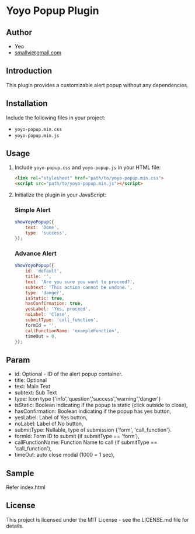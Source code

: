 # Yoyo Popup Plugin

## Author
- Yeo
- smallvi@gmail.com

## Introduction

This plugin provides a customizable alert popup without any dependencies.

## Installation

Include the following files in your project:

- `yoyo-popup.min.css`
- `yoyo-popup.min.js`

## Usage

1. Include `yoyo-popup.css` and `yoyo-popup.js` in your HTML file:

   ```html
   <link rel="stylesheet" href="path/to/yoyo-popup.min.css">
   <script src="path/to/yoyo-popup.min.js"></script>
   ```

2. Initialize the plugin in your JavaScript:
    
    ### Simple Alert

    ```javascript
    showYoyoPopup({
        text: 'Done',
        type: 'success',
    });
    ```
    
    ### Advance Alert

    ```javascript
    showYoyoPopup({
        id: 'default',
        title: '',
        text: 'Are you sure you want to proceed?',
        subtext: 'This action cannot be undone.',
        type: 'danger',
        isStatic: true,
        hasConfirmation: true,
        yesLabel: 'Yes, proceed',
        noLabel: 'Close',
        submitType: 'call_function',
        formId = '',
        callFunctionName: 'exampleFunction',
        timeOut = 0,
    });
    ```

## Param

- id: Optional - ID of the alert popup container.
- title: Optional
- text: Main Text
- subtext: Sub Text
- type: Icon type {'info','question','success','warning','danger'}
- isStatic: Boolean indicating if the popup is static (click outside to close),
- hasConfirmation: Boolean indicating if the popup has yes button,
- yesLabel: Label of Yes button,
- noLabel: Label of No button,
- submitType: Nullable, type of submission {'form', 'call_function'}.
- formId: Form ID to submit (if submitType == 'form'),
- callFunctionName: Function Name to call (if submitType == 'call_function'),
- timeOut: auto close modal (1000 = 1 sec),

## Sample

Refer index.html

## License

This project is licensed under the MIT License - see the LICENSE.md file for details.